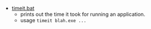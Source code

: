 - [timeit.bat](timeit.bat) 
  - prints out the time it took for running an application.
  - usage `timeit blah.exe ...`
